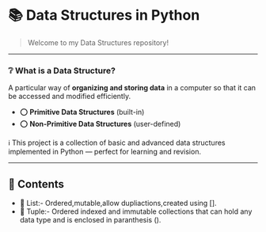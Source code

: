 # 📚 Data Structures in Python

> Welcome to my Data Structures repository!

---

### ❔ What is a Data Structure?

A particular way of **organizing and storing data** in a computer so that it can be accessed and modified efficiently.

- ⭕ **Primitive Data Structures** (built-in)
- ⭕ **Non-Primitive Data Structures** (user-defined)

ℹ️ This project is a collection of basic and advanced data structures implemented in Python — perfect for learning and revision.

---

## 📂 Contents

- 🔹 List:-
Ordered,mutable,allow dupliactions,created using [].
- 🔹 Tuple:-
Ordered indexed and immutable collections that can hold any data type and is enclosed in paranthesis ().
